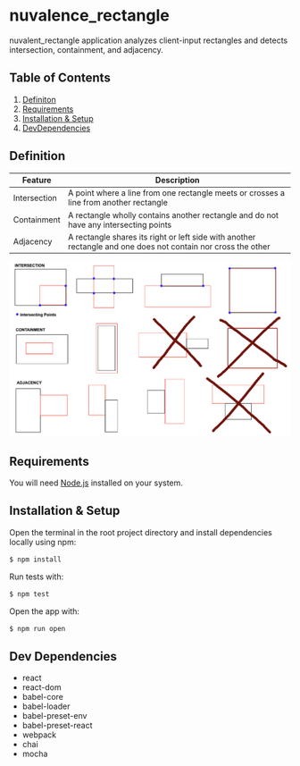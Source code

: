 # nuvalence_rectangle
nuvalent_rectangle application analyzes client-input rectangles and detects intersection, containment, and adjacency. 

## Table of Contents

1. [Definiton](#defintion)
2. [Requirements](#requirements)
3. [Installation & Setup](#setup)
4. [DevDependencies](#dev)

## Definition <a name="definiton"></a>

| Feature | Description |
| --- | --- |
| Intersection | A point where a line from one rectangle meets or crosses a line from another rectangle |
| Containment | A rectangle wholly contains another rectangle and do not have any intersecting points |
| Adjacency | A rectangle shares its right or left side with another rectangle and one does not contain nor cross the other |

![image info](./rectangles_examples.png)

## Requirements <a name="requirements"></a>
You will need [Node.js](https://nodejs.org/en/) installed on your system.

## Installation & Setup <a name="setup"></a>


Open the terminal in the root project directory and install dependencies locally using npm:

```bash
$ npm install
```

Run tests with: 

```bash
$ npm test
```

Open the app with: 

```bash
$ npm run open
```

## Dev Dependencies <a name="dev"></a>
- react
- react-dom
- babel-core
- babel-loader
- babel-preset-env
- babel-preset-react
- webpack
- chai
- mocha
